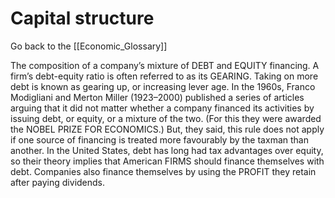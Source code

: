 # Capital structure

Go back to the [[Economic_Glossary]]


The composition of a company’s mixture of DEBT and EQUITY financing. A firm’s debt-equity ratio is often referred to as its GEARING. Taking on more debt is known as gearing up, or increasing lever age. In the 1960s, Franco Modigliani and Merton Miller (1923–2000) published a series of articles arguing that it did not matter whether a company financed its activities by issuing debt, or equity, or a mixture of the two. (For this they were awarded the NOBEL PRIZE FOR ECONOMICS.) But, they said, this rule does not apply if one source of financing is treated more favourably by the taxman than another. In the United States, debt has long had tax advantages over equity, so their theory implies that American FIRMS should finance themselves with debt. Companies also finance themselves by using the PROFIT they retain after paying dividends.


